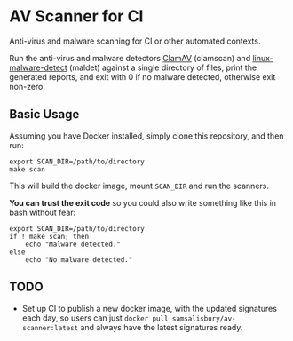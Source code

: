 # AV Scanner for CI

Anti-virus and malware scanning for CI or other automated contexts.

Run the anti-virus and malware detectors [ClamAV](https://www.clamav.net/) (clamscan)
and [linux-malware-detect](https://github.com/rfxn/linux-malware-detect)
(maldet) against a single directory of files, print the generated reports, and exit
with 0 if no malware detected, otherwise exit non-zero.

## Basic Usage

Assuming you have Docker installed, simply clone this repository, and then run:

```shell
export SCAN_DIR=/path/to/directory
make scan
```

This will build the docker image, mount `SCAN_DIR` and run the scanners.

**You can trust the exit code** so you could also write something like this in bash
without fear:

```shell
export SCAN_DIR=/path/to/directory
if ! make scan; then
	echo "Malware detected."
else
	echo "No malware detected."
```

## TODO

- Set up CI to publish a new docker image, with the updated signatures
  each day, so users can just `docker pull samsalisbury/av-scanner:latest`
  and always have the latest signatures ready.
